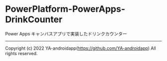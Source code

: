 # PowerPlatform-PowerApps-DrinkCounter

Power Apps キャンバスアプリで実装したドリンクカウンター

---

Copyright (c) 2022 YA-androidapp(https://github.com/YA-androidapp) All rights reserved.
